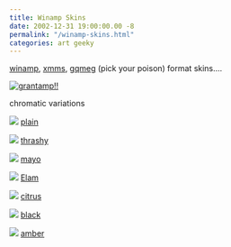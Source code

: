```yaml
---
title: Winamp Skins
date: 2002-12-31 19:00:00.00 -8
permalink: "/winamp-skins.html"
categories: art geeky
---
```

[winamp](http://www.winamp.com), [xmms](http://www.xmms.org/), [gqmeg](http://gqmpeg.sourceforge.net/) (pick your poison) format skins….


[![grantamp!!](/images/ampthumb_gray.gif) ](/files/grantamp.wsz)

chromatic variations


![](/images/default_box.gif)
[plain](/files/grantamp.wsz)

![](/images/thrashy_box.gif)
[thrashy](/files/grantamp_Thrashy.wsz)

![](/images/ben_box.gif)
[mayo](/files/grantamp_Ben.wsz)

![](/images/shad_box.gif)
[Elam](/files/grantamp_Elam.wsz)

![](/images/citrus_box.gif)
[citrus](/files/grantamp_citrus.wsz)

![](/images/black_box.gif)
[black](/files/grantamp_black.wsz)

![](/images/amber_box.gif)
[amber](/files/grantamp_amber.wsz)


